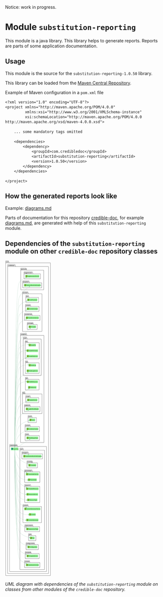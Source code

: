 Notice: work in progress.

# Module `substitution-reporting`
This module is a java library. This library helps to generate reports.
Reports are parts of some application documentation.

## Usage
This module is the source for the `substitution-reporting-1.0.50` library.

This library can be loaded from the [Maven Central Repository](https://mvnrepository.com/artifact/com.credibledoc/substitution-reporting).

Example of Maven configuration in a `pom.xml` file

    <?xml version="1.0" encoding="UTF-8"?>
    <project xmlns="http://maven.apache.org/POM/4.0.0"
             xmlns:xsi="http://www.w3.org/2001/XMLSchema-instance"
             xsi:schemaLocation="http://maven.apache.org/POM/4.0.0 http://maven.apache.org/xsd/maven-4.0.0.xsd">
    
        ... some mandatory tags omitted
    
        <dependencies>
            <dependency>
                <groupId>com.credibledoc</groupId>
                <artifactId>substitution-reporting</artifactId>
                <version>1.0.50</version>
            </dependency>
        </dependencies>
    
    </project>

## How the generated reports look like
Example: [diagrams.md](../../credible-doc-generator/doc/diagrams.md)

Parts of documentation for this repository [credible-doc](../README.md),
for example [diagrams.md](../../credible-doc-generator/doc/diagrams.md), are generated with help of this `substitution-reporting` module.

## Dependencies of the `substitution-reporting` module on other `credible-doc` repository classes
![UML diagram with dependencies of the `substitution-reporting` module on classes from other modules of the `credible-doc` repository.](img/README.md_3.svg?sanitize=true)

_UML diagram with dependencies of the `substitution-reporting` module on classes from other modules of the `credible-doc` repository._
